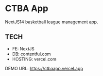 # CTBA App


NextJS14 basketball league management app.






## TECH

- FE: NextJS
- DB: contentful.com
- HOSTING: vercel.com

DEMO URL: 
https://ctbaapp.vercel.app
